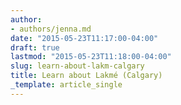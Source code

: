 ```yaml
---
author:
- authors/jenna.md
date: "2015-05-23T11:17:00-04:00"
draft: true
lastmod: "2015-05-23T11:18:00-04:00"
slug: learn-about-lakm-calgary
title: Learn about Lakmé (Calgary)
_template: article_single
---
```



